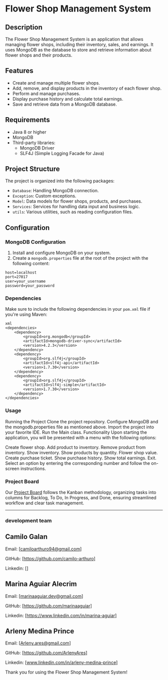 # Flower Shop Management System

## Description

The Flower Shop Management System is an application that allows managing flower shops, including their inventory, sales, and earnings. It uses MongoDB as the database to store and retrieve information about flower shops and their products.

## Features

- Create and manage multiple flower shops.
- Add, remove, and display products in the inventory of each flower shop.
- Perform and manage purchases.
- Display purchase history and calculate total earnings.
- Save and retrieve data from a MongoDB database.

## Requirements

- Java 8 or higher
- MongoDB
- Third-party libraries:
  - MongoDB Driver
  - SLF4J (Simple Logging Facade for Java)

## Project Structure

The project is organized into the following packages:

- `Database`: Handling MongoDB connection.
- `Exception`: Custom exceptions.
- `Model`: Data models for flower shops, products, and purchases.
- `Services`: Services for handling data input and business logic.
- `utils`: Various utilities, such as reading configuration files.

## Configuration

### MongoDB Configuration

1. Install and configure MongoDB on your system.
2. Create a `mongodb.properties` file at the root of the project with the following content:

```
host=localhost
port=27017
user=your_username
password=your_password
```

### Dependencies

Make sure to include the following dependencies in your `pom.xml` file if you're using Maven:

```
xml
<dependencies>
    <dependency>
        <groupId>org.mongodb</groupId>
        <artifactId>mongodb-driver-sync</artifactId>
        <version>4.2.3</version>
    </dependency>
    <dependency>
        <groupId>org.slf4j</groupId>
        <artifactId>slf4j-api</artifactId>
        <version>1.7.30</version>
    </dependency>
    <dependency>
        <groupId>org.slf4j</groupId>
        <artifactId>slf4j-simple</artifactId>
        <version>1.7.30</version>
    </dependency>
</dependencies>
```

### Usage

Running the Project
Clone the project repository.
Configure MongoDB and the mongodb.properties file as mentioned above.
Import the project into your favorite IDE.
Run the Main class.
Functionality
Upon starting the application, you will be presented with a menu with the following options:

Create flower shop.
Add product to inventory.
Remove product from inventory.
Show inventory.
Show products by quantity.
Flower shop value.
Create purchase ticket.
Show purchase history.
Show total earnings.
Exit.
Select an option by entering the corresponding number and follow the on-screen instructions.

### Project Board

Our [Project Board](https://github.com/users/marinaaguiar/projects/1/views/1) follows the Kanban methodology, organizing tasks into columns for Backlog, To Do, In Progress, and Done, ensuring streamlined workflow and clear task management.

---

### development team

## Camilo Galan
Email: [camiloarthuro94@gmail.com]

GitHub: [https://github.com/camilo-arthuro]

Linkedin: []

## Marina Aguiar Alecrim
Email: [marinaaguiar.dev@gmail.com]

GitHub: [https://github.com/marinaaguiar]

Linkedin: [https://www.linkedin.com/in/marina-aguiar]


## Arleny Medina Prince
Email: [Arleny.ares@gmail.com]

GitHub: [https://github.com/ArlenyAres]

Linkedin: [www.linkedin.com/in/arleny-medina-prince]

Thank you for using the Flower Shop Management System!
